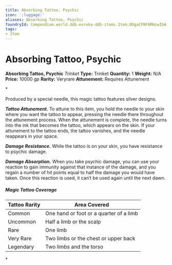 ```yaml
---
title: Absorbing Tattoo, Psychic
icon: ':luggage:'
aliases: Absorbing Tattoo, Psychic
foundryId: Compendium.world.ddb-eureka-ddb-items.Item.OOgaCFNFAMHzwIbA
tags:
- Item
---
```


# Absorbing Tattoo, Psychic

**Absorbing Tattoo, Psychic**
_Trinket_
**Type:** Trinket
**Quantity:** 1
**Weight:** N/A
**Price:** 10000 gp
**Rarity:** Veryrare
**Attunement:** Requires Attunement

*<p>Produced by a special needle, this magic tattoo features silver designs.

***Tattoo Attunement.*** To attune to this item, you hold the needle to your skin where you want the tattoo to appear, pressing the needle there throughout the attunement process. When the attunement is complete, the needle turns into the ink that becomes the tattoo, which appears on the skin. If your attunement to the tattoo ends, the tattoo vanishes, and the needle reappears in your space.

***Damage Resistance.*** While the tattoo is on your skin, you have resistance to psychic damage.

***Damage Absorption.*** When you take psychic damage, you can use your reaction to gain immunity against that instance of the damage, and you regain a number of hit points equal to half the damage you would have taken. Once this reaction is used, it can’t be used again until the next dawn.</p>
<h5 id="MagicTattooCoverageTable">Magic Tattoo Coverage</h5>
<table class="compendium-left-aligned-table">
<thead>
<tr>
<th>Tattoo Rarity</th>
<th>Area Covered</th>
</tr>
</thead>
<tbody>
<tr>
<td>Common</td>
<td>One hand or foot or a quarter of a limb</td>
</tr>
<tr>
<td>Uncommon</td>
<td>Half a limb or the scalp</td>
</tr>
<tr>
<td>Rare</td>
<td>One limb</td>
</tr>
<tr>
<td>Very Rare</td>
<td>Two limbs or the chest or upper back</td>
</tr>
<tr>
<td>Legendary</td>
<td>Two limbs and the torso</td>
</tr>
</tbody>
</table>*